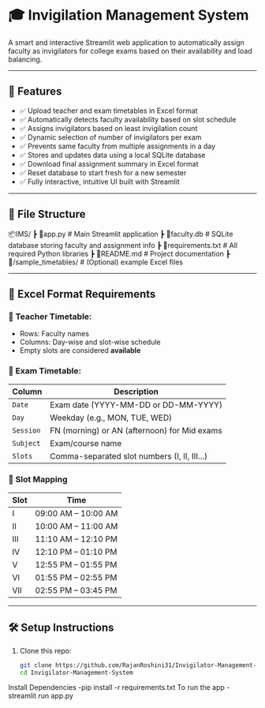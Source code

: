 # 🎓 Invigilation Management System

A smart and interactive Streamlit web application to automatically assign faculty as invigilators for college exams based on their availability and load balancing.

---
## 🚀 Features

- ✅ Upload teacher and exam timetables in Excel format
- ✅ Automatically detects faculty availability based on slot schedule
- ✅ Assigns invigilators based on least invigilation count
- ✅ Dynamic selection of number of invigilators per exam
- ✅ Prevents same faculty from multiple assignments in a day
- ✅ Stores and updates data using a local SQLite database
- ✅ Download final assignment summary in Excel format
- ✅ Reset database to start fresh for a new semester
- ✅ Fully interactive, intuitive UI built with Streamlit

---

## 📁 File Structure

📦IMS/
┣ 📄app.py # Main Streamlit application
┣ 📄faculty.db # SQLite database storing faculty and assignment info
┣ 📄requirements.txt # All required Python libraries
┣ 📄README.md # Project documentation
┣ 📁/sample_timetables/ # (Optional) example Excel files


---

## 🧾 Excel Format Requirements

### 🔹 Teacher Timetable:
- Rows: Faculty names
- Columns: Day-wise and slot-wise schedule
- Empty slots are considered **available**

### 🔹 Exam Timetable:
| Column    | Description                                |
|-----------|--------------------------------------------|
| `Date`    | Exam date (YYYY-MM-DD or DD-MM-YYYY)       |
| `Day`     | Weekday (e.g., MON, TUE, WED)              |
| `Session` | FN (morning) or AN (afternoon) for Mid exams |
| `Subject` | Exam/course name                           |
| `Slots`   | Comma-separated slot numbers (I, II, III...) |

### 🔸 Slot Mapping

| Slot | Time               |
|------|--------------------|
| I    | 09:00 AM – 10:00 AM |
| II   | 10:00 AM – 11:00 AM |
| III  | 11:10 AM – 12:10 PM |
| IV   | 12:10 PM – 01:10 PM |
| V    | 12:55 PM – 01:55 PM |
| VI   | 01:55 PM – 02:55 PM |
| VII  | 02:55 PM – 03:45 PM |

---

## 🛠 Setup Instructions

1. Clone this repo:
   ```bash
   git clone https://github.com/RajanRoshini31/Invigilator-Management-System
   cd Invigilator-Management-System
 Install Dependencies -pip install -r requirements.txt
To run the app -streamlit run app.py

